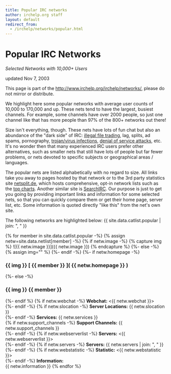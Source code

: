```yaml
---
title: Popular IRC networks
author: irchelp.org staff
layout: default
redirect_from:
  - /irchelp/networks/popular.html
---
```


# Popular IRC Networks

_Selected Networks with 10,000+ Users_


updated Nov 7, 2003

This page is part of the <http://www.irchelp.org/irchelp/networks/>, please do not mirror or distribute.

We highlight here some popular networks with average user counts of 10,000 to 170,000 and up. These nets tend to have the largest, busiest channels. For example, some channels have over 2000 people, so just one channel like that has more people than 97% of the 800+ networks out there!

Size isn't everything, though. These nets have lots of fun chat but also an abundance of the "dark side" of IRC: [illegal file trading](../security/warez.html), lag, splits, ad spams, pornography, [trojan/virus infections](../security/trojan.html), [denial of service attacks](../nuke/), etc. It's no wonder then that many experienced IRC users prefer other alternatives, such as smaller nets that still have lots of people but far fewer problems, or nets devoted to specific subjects or geographical areas / languages.

The popular nets are listed alphabetically with no regard to size. All links take you away to pages hosted by that network or to the 3rd party statistics site [netsplit.de](http://irc.netsplit.de/networks/), which hosts comprehensive, opt-in network lists such as the [top charts](http://irc.netsplit.de/networks/list1uma.var). Another similar site is [SearchIRC](http://www.searchirc.com). Our purpose is just to get you going by providing important links and information for some selected nets, so that you can quickly compare them or get their home page, server list, etc. Some information is quoted directly "like this" from the net's own site.

The following networks are highlighted below: 
{{ site.data.catlist.popular | join: ", " }}

{% for member in site.data.catlist.popular -%}
{% assign netw=site.data.netlist[member] -%}
{% if netw.image -%}
{% capture img %} ![{{ netw.image }}]({{ netw.image }}) {% endcapture %}
{%- else -%}
{% assign img="" %}
{%- endif -%} 
{%- if netw.homepage -%}
### {{ img }} [ {{ member }} ]( {{ netw.homepage }} )
{%- else -%}
### {{ img }} {{ member }}
{%- endif %} 
{% if netw.webchat -%}
<b>Webchat:</b> <{{ netw.webchat }}> <br>
{%- endif -%} 
{% if netw.slocation -%}
<b>Server Locations:</b> {{ netw.slocation }} <br>
{%- endif -%} 
<b>Services:</b> {{ netw.services }} <br>
{% if netw.support_channels -%}
<b>Support Channels:</b> {{ netw.support_channels }} <br>
{%- endif -%} 
{% if netw.webserverlist -%}
<b>Servers:</b> <{{ netw.webserverlist }}> <br>
{%- endif -%} 
{% if netw.servers -%}
<b>Servers:</b>  {{ netw.servers | join: ", " }} <br>
{%- endif -%} 
{% if netw.webstatistic -%}
<b>Statistic:</b> <{{ netw.webstatistic }}> <br>
{%- endif -%} 
<b>Information:</b><br>
{{ netw.information }}
{% endfor %}


